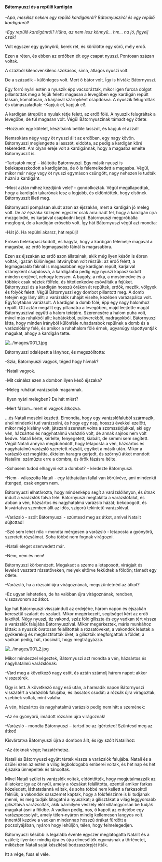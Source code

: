 #### Bátornyuszi és a repülő kardigán

_-Apa, mesélsz nekem egy repülő kardigánról? Bátornyusziról és egy repülő kardigánról!_

_-Egy repülő kardigánról? Hűha, az nem lesz könnyű... hm… na jó, figyelj csak!_

Volt egyszer egy gyönyörű, kerek rét, és körülötte egy sűrű, mély erdő.

Ezen a réten, és ebben az erdőben élt egy csapat nyuszi.
Pontosan százan voltak.

A százból kilencvenkilenc szokásos, sima, átlagos nyuszi volt.

De a századik - különleges volt. Mert ő bátor volt.
Így is hívták: Bátornyuszi.

Egy forró nyári estén a nyuszik épp vacsoráztak, mikor igen furcsa dolgot pillantottak meg a fejük felett: magasan a levegőben egy kardigán repült lassan, komótosan, a karjaival szárnyként csapdosva. A nyuszik felugrottak és utánaszaladtak: -Kapjuk el, kapjuk el!.

A kardigán átrepült a nyulak rétje felett, az erdő fölé. A nyuszik felugráltak a levegőbe, de túl magasan volt. Végül Bátornyuszinak támadt egy ötlete: 

-Hozzunk egy kötelet, készítsünk belőle lasszót, és kapjuk el azzal!

Nemsokára négy vagy öt nyuszi állt az erdőben, egy nagy kövön. Bátornyuszi meglengette a lasszót, eldobta, az pedig a kardigán köré tekeredett. Ám olyan ereje volt a kardigánnak, hogy a magasba emelte Bátornyuszit is.

-Tartsatok meg! – kiáltotta Bátornyuszi. Egy másik nyuszi is belekapaszkodott a kardigánba, de ő is felemelkedett a magasba. Végül, mikor már négy vagy öt nyuszi egymáson csüngött, nagy nehezen le tudták húzni a kardigánt.

-Most aztán mihez kezdjünk vele? – gondolkoztak. Végül megállapodtak, hogy a kardigán takarónak lesz a legjobb, és eldöntötték, hogy elsőnek Bátornyuszit illeti meg.

Bátornyuszi pompásan aludt azon az éjszakán, mert a kardigán jó meleg volt. De az éjszaka közepén egyszer csak arra riadt fel, hogy a kardigán újra mozgolódni, és karjaival csapkodni kezd. Bátornyuszi megpróbálta megfogni, de a kardigán erősebb volt. Így hát Bátornyuszi végül azt mondta:

-Hát jó. Ha repülni akarsz, hát repülj!

Erősen belekapaszkodott, és hagyta, hogy a kardigán felemelje magával a magasba, az erdő legmagasabb fáinál is magasabbra.

Ezen az éjszakán az erdő azon állatainak, akik még ilyen későn is ébren voltak, igazán különleges látványban volt részük: az erdő felett, a legmagasabb fáknál is magasabban egy kardigán repült, karjaival szárnyként csapdosva, a kardigánba pedig egy nyuszi kapaszkodott minden erejével, nehogy leessen. A bagoly, a róka, a mosómedve és a többiek csak néztek fölfele, és hitetlenkedve csóválták a fejüket.
Bátornyuszi és a kardigán hosszú órákon át repültek, erdők, mezők, völgyek és folyók felett. Végül Bátornyuszi egy dombot pillantott meg. A domb tetején egy lány állt; a varázslók ruháját viselte, kezében varázspálca volt. Egyfolytában varázsolt. A kardigán a domb fölé, épp egy nagy halomhoz repült. Ott aztán megállt egy pillanatra a levegőben, majd leejtette magát Bátornyuszival együtt a halom tetejére. Szerencsére a halom puha volt, mivel más ruhákból állt: kabátokból, pulóverekből, nadrágokból.
Bátornyuszi látta, hogy minden irányból különféle ruhadarabok repülnek a domb és a varázslólány felé, és amikor a ruhahalom fölé érnek, ugyanúgy rápottyantják magukat, ahogy a kardigán tette.

![../images/001_1.jpg](../images/001_1.jpg)

Bátornyuszi odalépett a lányhoz, és megszólította:

-Szia, Bátornyuszi vagyok, téged hogy hívnak?

-Natali vagyok.

-Mit csinálsz ezen a dombon ilyen késő éjszaka?

-Meleg ruhákat varázsolok magamnak.

-Ilyen nyári melegben? De hát miért?

-Mert fázom...mert el vagyok átkozva.

...és Natali mesélni kezdett. Elmondta, hogy egy varázslófaluból származik, ahol mindenki tud varázsolni, és hogy egy nap, hosszú évekkel ezelőtt, mikor még kislány volt, játszani szeretett volna a szomszédjukkal, aki egy vén, házsártos és nagyhatalmú varázsló volt, de annak sajnos nem volt kedve. Natali kérte, kérlelte, fenyegetett, kiabált, de semmi sem segített. Végül Natali annyira megdühödött, hogy letaposta a vén, házsártos és nagyhatalmú varázsló szeretett rózsáit, egyiket a másik után. Mikor a varázsló ezt meglátta, éktelen haragra gerjedt, és szörnyű átkot mondott Natalira: száműzte erre a dombra, és örök fázásra ítélte.

-Sohasem tudod elhagyni ezt a dombot? – kérdezte Bátornyuszi.

-Nem - válaszolta Natali - egy láthatatlan fallal van körülvéve, ami mindenkit átenged, csak engem nem.

Bátornyuszi elhatározta, hogy mindenképp segít a varázslólányon, és útnak indult a varázslók falva felé.
Bátornyuszi megtalálta a varázslófalut, és abban a vén, házsártos és nagyhatalmú varázsló házát; bekopogott, és kisvártatva szemben állt az idős, szigorú tekintetű varázslóval.

-Varázsló - szólt Bátornyuszi - szüntesd meg az átkot, amivel Natalit sújtottad!

-Szó sem lehet róla – mondta mérgesen a varázsló - letaposta a gyönyörű, szeretett rózsáimat. Soha többé nem fognak virágozni.

-Natali eleget szenvedett már.

-Nem, nem és nem!

Bátornyuszi körbenézett. Megakadt a szeme a letaposott, virágjait és leveleit vesztett rózsatöveken, melyek eltörve feküdtek a földön; támadt egy ötlete.

-Varázsló, ha a rózsaid újra virágoznának, megszüntetnéd az átkot?

-Ez ugyan lehetetlen, de ha valóban újra virágoznának, rendben, visszavonom az átkot.

Így hát Bátornyuszi visszaindult az erdejébe, három napon és éjszakán keresztül szaladt és szaladt. Mikor megérkezett, segítséget kért az erdő lakóitól. Négy nyuszi, tíz vakond, száz földigiliszta és egy vadkan tért vissza a varázslók falujába Bátornyuszival. Mikor megérkeztek, máris munkához láttak: a nyuszik óvatosan felállították a rózsatöveket, a vakondok leástak a gyökerekig és megtisztították őket, a giliszták megforgattak a földet, a vadkan pedig, hát, rácsinált, hogy megtrágyázza.

![../images/001_2.jpg](../images/001_2.jpg)

Mikor mindezzel végeztek, Bátornyuszi azt mondta a vén, házsártos és nagyhatalmú varázslónak:

-Várd meg a következő nagy esőt, és aztán számolj három napot: akkor visszatérek.

Úgy is lett. A következő nagy eső után, a harmadik napon Bátornyuszi visszatért a varázslók falujába, és lássatok csodát: a rózsák újra virágoztak, szebbek voltak, mint valaha.

A vén, házsártos és nagyhatalmú varázsló pedig nem hitt a szemének: 

-Az én gyönyörű, imádott rózsáim újra virágoznak!

-Varázsló – mondta Bátornyuszi – tartsd be az ígérteted! Szüntesd meg az átkot!

Kisvártatva Bátornyuszi újra a dombon állt, és így szólt Natalihoz: 

-Az átoknak vége; hazatérhetsz. 

Natali és Bátornyuszi együtt tértek vissza a varázslók falujába. Natali és a szülei ezen az estén a világ legboldogabb emberei voltak, és hét nap és hét éjszaka ünnepeltek és táncoltak.

Mivel Natali szülei is varázslók voltak, eldöntötték, hogy megjutalmazzák az állatokat: így az öt nyúl, amely a rózsákat felállította, ezentúl amikor farkas közeledett, láthatatlanná váltak, és soha többé nem kellett a farkasoktól félniük; a vakondok sasszemet kaptak, hogy a földfelszínre is ki tudjanak menni, és meg tudják látogatni a nyuszikat; a gilisztákat a világ leggyorsabb gilisztáivá varázsolták, akik bármilyen veszély elől villámgyorsan be tudják magukat ásni a földbe. A vadkan pedig, nos, ő kapott az erdejébe egy varázspocsolyát, amely télen-nyáron mindig kellemesen langyos volt. Innentől kezdve a vadkan mindennap hosszú órákat fürdött a pocsolyájában, nyáron hogy lehűljön, télen, hogy felmelegedjen.

Bátornyuszi később is legalább évente egyszer meglátogatta Natalit és a szüleit; ilyenkor mindig újra és újra elmesélték egymásnak a történetet, miközben Natali saját készítésű bodzaszörpjét itták.

Itt a vége, fuss el véle.